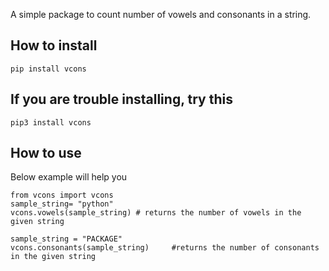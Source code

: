 
A simple package to count number of vowels and consonants in a string.

## How to install

```
pip install vcons
```
## If you are trouble installing, try this
```
pip3 install vcons
```
## How to use

Below example will help you

```
from vcons import vcons
sample_string= "python"
vcons.vowels(sample_string)	# returns the number of vowels in the given string

sample_string = "PACKAGE"
vcons.consonants(sample_string)     #returns the number of consonants in the given string

```



